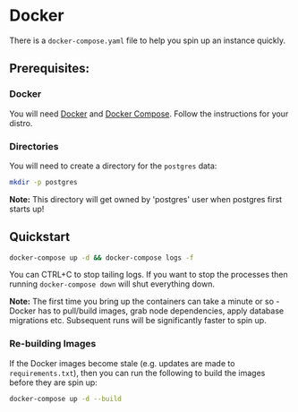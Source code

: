 # Docker

There is a `docker-compose.yaml` file to help you spin up an instance quickly.

## Prerequisites:

### Docker

You will need [Docker](https://docs.docker.com/get-docker/) and [Docker Compose](https://docs.docker.com/compose/install/). Follow the instructions for your distro.

### Directories

You will need to create a directory for the `postgres` data:

```sh
mkdir -p postgres
```

**Note:** This directory will get owned by 'postgres' user when postgres first starts up!

## Quickstart

```sh
docker-compose up -d && docker-compose logs -f
```

You can CTRL+C to stop tailing logs. If you want to stop the processes then running `docker-compose down` will shut everything down.

**Note:** The first time you bring up the containers can take a minute or so - Docker has to pull/build images, grab node dependencies, apply database migrations etc. Subsequent runs will be significantly faster to spin up.

### Re-building Images

If the Docker images become stale (e.g. updates are made to `requirements.txt`), then you can run the following to build the images before they are spin up:

```sh
docker-compose up -d --build
```
